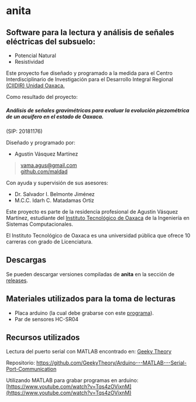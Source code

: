 # anita
## Software para la lectura y análisis de señales eléctricas del subsuelo:
* Potencial Natural
* Resistividad

Este proyecto fue diseñado y programado a la medida para el Centro Interdisciplinario de Investigación para el Desarrollo Integral Regional [(CIIDIR) Unidad Oaxaca.](https://goo.gl/maps/Yx4HEH1A8PP2)

Como resultado del proyecto:
##### **Análisis de señales gravimétricas para evaluar la evolución piezométrica de un acuífero en el estado de Oaxaca.**
(SIP: 20181176)

Diseñado y programado por:<br>
* Agustin Vásquez Martínez<br>
> vama.agus@gmail.com<br>
> [github.com/maldad](github.com/maldad)

Con ayuda y supervisión de sus asesores:<br>
* Dr. Salvador I. Belmonte Jiménez
* M.C.C. Idarh C. Matadamas Ortiz

Este proyecto es parte de la residencia profesional de Agustin Vásquez Martínez, estudiante del [Instituto Tecnológico de Oaxaca](https://goo.gl/maps/qRoBwtpc7G52) de la Ingeniería en Sistemas Computacionales.

El Instituto Tecnológico de Oaxaca es una universidad pública que ofrece 10 carreras con grado de Licenciatura.

## Descargas
Se pueden descargar versiones compiladas de **anita** en la sección de [releases](github.com/maldad/anita/releases).

## Materiales utilizados para la toma de lecturas
* Placa arduino (la cual debe grabarse con este [programa](https://github.com/maldad/anita/blob/master/anitaSketch/anitaSketch.ino)).
* Par de sensores HC-SR04

## Recursos utilizados
Lectura del puerto serial con MATLAB encontrado en: [Geeky Theory](https://geekytheory.com/matlab-arduino-serial-port-communication/)

Repositorio: https://github.com/GeekyTheory/Arduino---MATLAB---Serial-Port-Communication

Utilizando MATLAB para grabar programas en arduino:<br>
[https://www.youtube.com/watch?v=Tqs4zOVixnM](https://www.youtube.com/watch?v=Tqs4zOVixnM)
